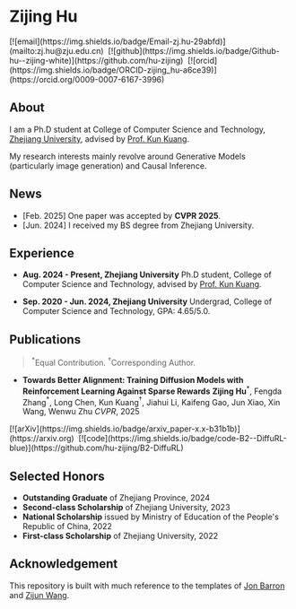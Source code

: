 # Zijing Hu

<div>
[![email](https://img.shields.io/badge/Email-zj.hu-29abfd)](mailto:zj.hu@zju.edu.cn)&nbsp;
[![github](https://img.shields.io/badge/Github-hu--zijing-white)](https://github.com/hu-zijing)&nbsp;
[![orcid](https://img.shields.io/badge/ORCID-zijing_hu-a6ce39)](https://orcid.org/0009-0007-6167-3996)&nbsp;
</div>

## About

I am a Ph.D student at College of Computer Science and Technology, [Zhejiang University](https://www.zju.edu.cn/english/), advised by [Prof. Kun Kuang](https://kunkuang.github.io/). 

My research interests mainly revolve around Generative Models (particularly image generation) and Causal Inference.

## News

* [Feb. 2025] One paper was accepted by **CVPR 2025**.
* [Jun. 2024] I received my BS degree from Zhejiang University. 

## Experience

* **Aug. 2024 - Present, Zhejiang University**
Ph.D student, College of Computer Science and Technology, advised by [Prof. Kun Kuang](https://kunkuang.github.io/).

* **Sep. 2020 - Jun. 2024, Zhejiang University**
Undergrad, College of Computer Science and Technology, GPA: 4.65/5.0.

## Publications

> $^*$Equal Contribution. $^†$Corresponding Author.

* **Towards Better Alignment: Training Diffusion Models with Reinforcement Learning Against Sparse Rewards**
**Zijing Hu**$^*$, Fengda Zhang$^*$, Long Chen, Kun Kuang$^†$, Jiahui Li, Kaifeng Gao, Jun Xiao, Xin Wang, Wenwu Zhu
*CVPR*, 2025
<div>
[![arXiv](https://img.shields.io/badge/arxiv_paper-x.x-b31b1b)](https://arxiv.org)&nbsp;
[![code](https://img.shields.io/badge/code-B2--DiffuRL-blue)](https://github.com/hu-zijing/B2-DiffuRL)&nbsp;
</div>

## Selected Honors

* **Outstanding Graduate** of Zhejiang Province, 2024
* **Second-class Scholarship** of Zhejiang University, 2023
* **National Scholarship** issued by Ministry of Education of the People's Republic of China, 2022
* **First-class Scholarship** of Zhejiang University, 2022

## Acknowledgement

This repository is built with much reference to the templates of [Jon Barron](https://github.com/jonbarron/website) and [Zijun Wang](https://github.com/asillycat/asillycat.github.io). 
